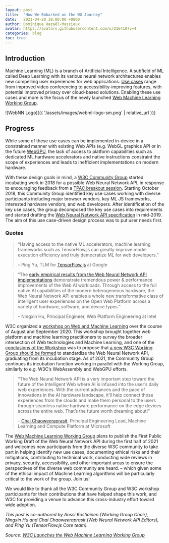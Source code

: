 ```yaml
---
layout: post
title:  "How We Embarked on the WG Journey"
date:   2021-04-20 18:00:00 +0800
author: Dominique Hazaël-Massieux
avatar: https://avatars.githubusercontent.com/u/216410?v=4
categories: blog
toc: true
---
```


## Introduction

Machine Learning (ML) is a branch of Artificial Intelligence. A subfield of ML called Deep Learning with its various neural network architectures enables new compelling user experiences for web applications. [Use cases](https://webmachinelearning.github.io/webnn/#usecases) range from improved video conferencing to accessibility-improving features, with potential improved privacy over cloud-based solutions. Enabling these use cases and more is the focus of the newly launched [Web Machine Learning Working Group](https://www.w3.org/groups/wg/webmachinelearning").

![WebNN Logo]({{ '/assets/images/webml-logo-sm.png' | relative_url }})

## Progress

While some of these use cases can be implemented in-device in a constrained manner with existing Web APIs (e.g. WebGL graphics API or in the future [WebGPU](https://gpuweb.github.io/gpuweb/), the lack of access to platform capabilities such as dedicated ML hardware accelerators and native instructions constraint the scope of experiences and leads to inefficient implementations on modern hardware.

<!-- more -->

With these design goals in mind, a [W3C Community Group](https://www.w3.org/community/webmachinelearning/) started incubating work in 2018 for a possible Web Neural Network API, in response to encouraging feedback from a [TPAC breakout session](https://www.w3.org/2018/10/24-webmachinelearning-minutes.html). Starting October 2018, this Community Group identified key use cases working with diverse participants including major browser vendors, key ML JS frameworks, interested hardware vendors, and web developers. After identification of the key use cases, the group decomposed the key use cases into requirements and started drafting the [Web Neural Network API specification](https://webmachinelearning.github.io/webnn) in mid-2019. The aim of this use case-driven design process was to put user needs first.

### Quotes 

> “Having access to the native ML accelerators, machine learning frameworks such as TensorFlow.js can greatly improve model execution efficiency and truly democratize ML for web developers.”
>
> – Ping Yu, TLM for [TensorFlow.js](https://www.tensorflow.org/js") at Google

> “The [early empirical results from the Web Neural Network API implementations](https://www.w3.org/2020/06/machine-learning-workshop/talks/access_purpose_built_ml_hardware_with_web_neural_network_api.html#slide-10) demonstrate tremendous power &amp; performance improvements of the Web AI workloads. Through access to the full native AI capabilities of the modern heterogeneous hardware, the Web Neural Network API enables a whole new transformative class of intelligent user experiences on the Open Web Platform across a variety of hardware, software, and device types.” 
> 
> &#8211; Ningxin Hu, Principal Engineer, Web Platform Engineering at Intel

W3C organized a [workshop on Web and Machine Learning](https://www.w3.org/2020/06/machine-learning-workshop) over the course of August and September 2020. This workshop brought together web platform and machine learning practitioners to survey the broader intersection of Web technologies and Machine Learning, and one of the [conclusions of the Workshop](https://www.w3.org/2020/06/machine-learning-workshop/report.html) was to propose that [a new W3C Working Group should be formed](https://lists.w3.org/Archives/Public/public-new-work/2021Feb/0007.html) to standardize the Web Neural Network API, graduating from its incubation stage. As of 2021, the Community Group continues its incubation function working in parallel with the Working Group, similarly to e.g. W3C’s WebAssembly and WebGPU efforts.

> “The Web Neural Network API is a very important step toward the future of the Intelligent Web where AI is infused into the user&#8217;s daily web experiences. With the current advances and the pace of innovations in the AI hardware landscape, it&#8217;ll help connect those experiences from the clouds and make them personal to the users through seamless native hardware performance on the edge devices across the entire web. That&#8217;s the future worth dreaming about!”
> 
> &#8211; [Chai Chaoweeraprasit](https://www.w3.org/2020/06/machine-learning-workshop/talks/accelerated_graphics_and_compute_api_for_machine_learning_directml.html), Principal Engineering Lead, Machine Learning and Compute Platform at Microsoft

The [Web Machine Learning Working Group](https://www.w3.org/groups/wg/webmachinelearning) plans to publish the First Public Working Draft of the Web Neural Network API during the first half of 2021 and welcomes new participants from the diverse W3C community to take part in helping identify new use cases, documenting ethical risks and their mitigations, contributing to technical work, conducting wide reviews in privacy, security, accessibility, and other important areas to ensure the perspectives of the diverse web community are heard. &#8211; which given some of the ethical impact of Machine Learning algorithms will be particularly critical to the work of the group. Join us!

We would like to thank all the W3C Community Group and W3C workshop participants for their contributions that have helped shape this work, and W3C for providing a venue to advance this cross-industry effort toward wide adoption.

*This post is co-authored by Anssi Kostiainen (Working Group Chair), Ningxin Hu and Chai Chaoweeraprasit (Web Neural Network API Editors), and Ping Yu (TensorFlow.js Core team).*

*Source: [W3C Launches the Web Machine Learning Working Group](https://www.w3.org/blog/2021/04/w3c-launches-the-web-machine-learning-working-group/)*



			



